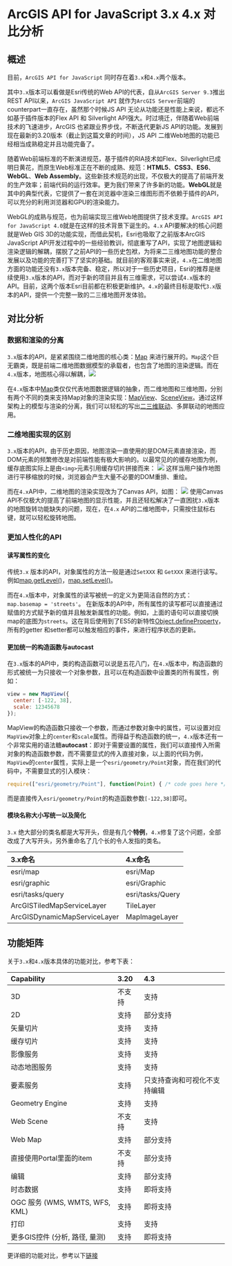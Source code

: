 # ArcGIS API for JavaScript 3.x 4.x 对比分析
## 概述
目前，`ArcGIS API for JavaScript` 同时存在着`3.x`和`4.x`两个版本。

其中`3.x`版本可以看做是Esri传统的Web API的代表，自从`ArcGIS Server 9.3`推出REST API以来，`ArcGIS JavaScript API` 就作为`ArcGIS Server`前端的counterpart一直存在，虽然那个时候JS API 无论从功能还是性能上来说，都远不如基于插件版本的Flex API 和 Silverlight API强大。时过境迁，伴随着Web前端技术的飞速进步，ArcGIS 也紧跟业界步伐，不断迭代更新JS API的功能。发展到现在最新的3.20版本（截止到这篇文章的时间），JS API 二维Web地图的功能已经相当成熟稳定并且功能完备了。

随着Web前端标准的不断演进规范，基于插件的RIA技术如Flex、Silverlight已成明日黄花，而原生Web标准正在不断的成熟、规范：**HTML5**、**CSS3**、**ES6**、**WebGL**、**Web Assembly**。这些新技术规范的出现，不仅极大的提高了前端开发的生产效率；前端代码的运行效率。更为我们带来了许多新的功能。**WebGL**就是其中的典型代表，它提供了一套在浏览器中渲染三维图形而不依赖于插件的API，可以充分的利用浏览器和GPU的渲染能力。

WebGL的成熟与规范，也为前端实现三维Web地图提供了技术支撑。`ArcGIS API for JavaScript 4.0`就是在这样的技术背景下诞生的。`4.x` API要解决的核心问题就是Web GIS 3D的功能实现，而借此契机，Esri也吸取了之前版本ArcGIS JavaScript API开发过程中的一些经验教训，彻底重写了API，实现了地图逻辑和渲染逻辑的解耦，摆脱了之前API的一些历史包袱，为将来二三维地图功能的整合发展以及功能的完善打下了坚实的基础。就目前的客观事实来说，`4.x`在二维地图方面的功能还没有`3.x`版本完备、稳定，所以对于一些历史项目，Esri的推荐是继续使用`3.x`版本的API，而对于新的项目并且有三维需求，可以尝试`4.x`版本的API。目前，这两个版本Esri目前都在积极更新维护。`4.x`的最终目标是取代`3.x`版本的API，提供一个完整一致的二三维地图开发体验。


## 对比分析
### 数据和渲染的分离

`3.x`版本的API，是紧紧围绕二维地图的核心类：[Map](!https://developers.arcgis.com/javascript/3/jsapi/map-amd.html) 来进行展开的。`Map`这个巨无霸类，既是前端二维地图数据模型的承载者，也包含了地图的渲染逻辑。而在`4.x`版本，地图核心得以解耦，![](https://ooo.0o0.ooo/2017/03/26/58d78e95985d6.jpg)

在`4.x`版本中[Map](https://developers.arcgis.com/javascript/latest/api-reference/esri-Map.html)类仅仅代表地图数据逻辑的抽象，而二维地图和三维地图，分别有两个不同的类来支持Map对象的渲染实现：[MapView](https://developers.arcgis.com/javascript/latest/api-reference/esri-views-MapView.html)、[SceneView](https://developers.arcgis.com/javascript/latest/api-reference/esri-views-SceneView.html)。通过这样架构上的模型与渲染的分离，我们可以轻松的写出[二三维联动](https://developers.arcgis.com/javascript/latest/sample-code/views-synchronize/index.html)、多屏联动的地图应用。

### 二维地图实现的区别
`3.x`版本的API，由于历史原因，地图渲染一直使用的是DOM元素直接渲染，而DOM元素的频繁修改是对前端性能有极大影响的。以最常见的的缓存地图为例，缓存底图实际上是由`<img>`元素引用缓存切片拼接而来：
![](https://ooo.0o0.ooo/2017/03/26/58d7968092e10.jpg)
这样当用户操作地图进行平移缩放的时候，浏览器会产生大量不必要的DOM重排、重绘。

而在`4.x`API中，二维地图的渲染实现改为了Canvas API，如图：
![](https://ooo.0o0.ooo/2017/03/26/58d79859a0560.jpg)
使用Canvas API不仅极大的提高了前端地图的显示性能，并且还轻松解决了一直困扰`3.x`版本的地图旋转功能缺失的问题，现在，在`4.x` API的二维地图中，只需按住鼠标右键，就可以轻松旋转地图。

### 更加人性化的API

#### 读写属性的变化

传统`3.x` 版本的API，对象属性的方法一般是通过`SetXXX` 和 `GetXXX` 来进行读写。例如[map.getLevel()](https://developers.arcgis.com/javascript/3/jsapi/map-amd.html#getlevel)，[map.setLevel()](https://developers.arcgis.com/javascript/3/jsapi/map-amd.html#setlevel)。

而在`4.x`版本中，对象属性的读写被统一的定义为更简洁自然的方式：`map.basemap = 'streets'`。 在新版本的API中，所有属性的读写都可以直接通过赋值的方式赋予新的值并且触发新属性的功能。例如，上面的语句可以直接切换map的底图为`streets`。这在背后使用到了ES5的新特性[Object.defineProperty](https://developer.mozilla.org/en-US/docs/Web/JavaScript/Reference/Global_Objects/Object/defineProperty)，所有的getter 和setter都可以触发相应的事件，来进行程序状态的更新。

#### 更加统一的构造函数与autocast

在`3.x`版本的API中，类的构造函数可以说是五花八门，在`4.x`版本中，构造函数的形式被统一为只接收一个对象参数，且可以在构造函数中设置类的所有属性，例如：
```javascript
view = new MapView({
  center: [-122, 38],
  scale: 12345678
});
```
MapView的构造函数只接收一个参数，而通过参数对象中的属性，可以设置对应`MapView`对象上的`center`和`scale`属性。而得益于构造函数的统一，`4.x`版本还有一个非常实用的语法糖**autocast**：即对于需要设置的属性，我们可以直接传入所需对象的构造函数参数，而不需要显式的传入直接对象，以上面的代码为例，`MapView`的`center`属性，实际上是一个`esri/geometry/Point`对象，而在我们的代码中，不需要显式的引入模块：
```javascript
require(["esri/geometry/Point"], function(Point) { /* code goes here */ });
```
而是直接传入`esri/geometry/Point`的构造函数参数`[-122,38]`即可。

#### 模块名称大小写统一以及简化
`3.x` 绝大部分的类名都是大写开头，但是有几个**特例**，`4.x`修复了这个问题，全部改成了大写开头，另外重命名了几个长的令人发指的类名。

| 3.x命名           | 4.x命名  |
|:-------------| :-----|
| esri/map | esri/Map |
| esri/graphic      |   esri/Graphic |
| esri/tasks/query      |    esri/tasks/Query |
|ArcGISTiledMapServiceLayer | TileLayer |
|  ArcGISDynamicMapServiceLayer |  MapImageLayer|

## 功能矩阵
关于`3.x`和`4.x`版本具体的功能对比，参考下表：

|Capability	|3.20	|4.3|
|:-------------| :-----|:----|
|3D	|不支持|	支持|
|2D	|支持	|部分支持|
|矢量切片	|支持	|支持|
|缓存切片	|支持	|支持|
|影像服务	|支持	|支持|
|动态地图服务	|支持	|支持|
|要素服务	|支持	|只支持查询和可视化不支持编辑|
|Geometry Engine	|支持	|支持|
|Web Scene	|不支持|	支持
|Web Map	|支持	|部分支持|
|直接使用Portal里面的item	|不支持	|部分支持|
|编辑	|支持	|部分支持|
|时态数据	|支持|即将支持
|OGC 服务 (WMS, WMTS, WFS, KML)	|支持|	即将支持|
|打印	|支持	|支持|
|更多GIS控件 (分析, 路径, 量测)	|支持	|即将支持|

更详细的功能对比，参考以下[链接](https://developers.arcgis.com/javascript/latest/guide/functionality-matrix/index.html)